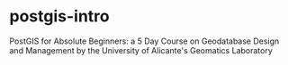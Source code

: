 postgis-intro
=============

PostGIS for Absolute Beginners: a 5 Day Course on Geodatabase Design and Management by the University of Alicante's Geomatics Laboratory
